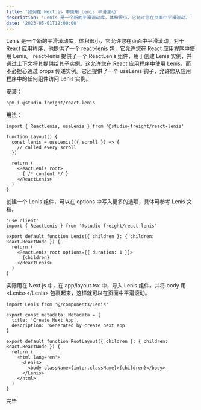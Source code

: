 ```yaml
---
title: '如何在 Next.js 中使用 Lenis 平滑滚动'
description: 'Lenis 是一个新的平滑滚动库，体积很小，它允许您在页面中平滑滚动。'
date: '2023-05-01T12:00:00'
---
```


Lenis 是一个新的平滑滚动库，体积很小，它允许您在页面中平滑滚动。对于 React 应用程序，他提供了一个 react-lenis 包，它允许您在 React 应用程序中使用 Lenis。
react-lenis 提供了一个 ReactLenis 组件，用于创建 Lenis 实例，并通过上下文将其提供给其子实例。这允许您在 React 应用程序中使用 Lenis，而不必担心通过 props 传递实例。它还提供了一个 useLenis 钩子，允许您从应用程序中的任何组件访问 Lenis 实例。

安装：

```npm
npm i @studio-freight/react-lenis
```

用法：

```
import { ReactLenis, useLenis } from '@studio-freight/react-lenis'

function Layout() {
  const lenis = useLenis(({ scroll }) => {
    // called every scroll
  })

  return (
    <ReactLenis root>
      { /* content */ }
    </ReactLenis>
  )
}
```

创建一个 Lenis 组件，可以在 options 中写入更多的选项，具体可参考 Lenis 文档。

```
'use client'
import { ReactLenis } from '@studio-freight/react-lenis'

export default function Lenis({ children }: { children: React.ReactNode }) {
  return (
    <ReactLenis root options={{ duration: 1 }}>
      {children}
    </ReactLenis>
  )
}
```

实际用在 Next.js 中，在 app/layout.tsx 中，导入 Lenis 组件，并将 body 用 &lt;Lenis&gt;&lt;/Lenis&gt; 包裹起来，这样就可以在页面中平滑滚动。

```
import Lenis from '@/components/Lenis'

export const metadata: Metadata = {
  title: 'Create Next App',
  description: 'Generated by create next app'
}

export default function RootLayout({ children }: { children: React.ReactNode }) {
  return (
    <html lang='en'>
      <Lenis>
        <body className={inter.className}>{children}</body>
      </Lenis>
    </html>
  )
}
```

完毕

